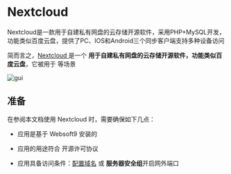 # Nextcloud 

Nextcloud是一款用于自建私有网盘的云存储开源软件，采用PHP+MySQL开发，功能类似百度云盘，提供了PC、IOS和Android三个同步客户端支持多种设备访问

简而言之，[Nextcloud ](https://nextcloud.com/) 是一个 **用于自建私有网盘的云存储开源软件，功能类似百度云盘**，它被用于  等场景


![gui](https://libs.websoft9.com/Websoft9/DocsPicture/zh/nextcloud/nextcloud-gui-websoft9.png)


## 准备

在参阅本文档使用 Nextcloud  时，需要确保如下几点：

- 应用是基于 Websoft9 安装的

- 应用的用途符合 [](https://some_license_url) 开源许可协议

- 应用具备访问条件：[配置域名](./guide/appsetdomain) 或 **服务器安全组**开启网外端口